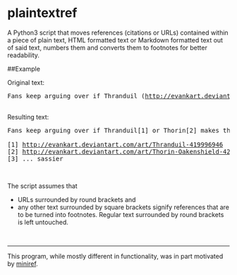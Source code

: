 # plaintextref

A Python3 script that moves references (citations or URLs) contained 
within a piece of plain text, HTML formatted text or Markdown formatted 
text out of said text, numbers them and converts them to 
footnotes for better readability.

##Example

Original text:

<pre>Fans keep arguing over if Thranduil (<a href="http://evankart.deviantart.com/art/Thranduil-419996946">http://evankart.deviantart.com/art/Thranduil-419996946</a>) or Thorin (<a href="http://evankart.deviantart.com/art/Thorin-Oakenshield-420365763">http://evankart.deviantart.com/art/Thorin-Oakenshield-420365763</a>) makes the better [... sassier] king.</pre>

<br>
Resulting text:

<pre>Fans keep arguing over if Thranduil[1] or Thorin[2] makes the better[3] king.<br>
[1] <a href="http://evankart.deviantart.com/art/Thranduil-419996946">http://evankart.deviantart.com/art/Thranduil-419996946</a>
[2] <a href="http://evankart.deviantart.com/art/Thorin-Oakenshield-420365763">http://evankart.deviantart.com/art/Thorin-Oakenshield-420365763</a>
[3] ... sassier</pre>

<br>

The script assumes that
* URLs surrounded by round brackets and
* any other text surrounded by square brackets
signify references that are to be turned into footnotes. Regular text surrounded by round brackets is left untouched.

<br>
<hr>

This program, while mostly different in functionality, was in part motivated by [miniref](https://github.com/Lotterleben/miniref).